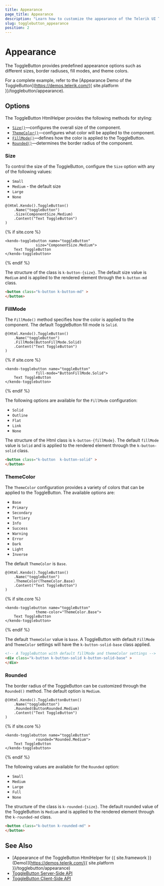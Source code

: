```yaml
---
title: Appearance
page_title: Appearance
description: "Learn how to customize the appearance of the Telerik UI ToggleButton HtmlHelper for {{ site.framework }}."
slug: togglebutton_appearance
position: 2
---
```


# Appearance


The ToggleButton provides predefined appearance options such as different sizes, border radiuses, fill modes, and theme colors.

For a complete example, refer to the [Appearance Demo of the ToggleButton](https://demos.telerik.com/{{ site.platform }}/togglebutton/appearance).

## Options

The ToggleButton HtmlHelper provides the following methods for styling:

- [`Size()`](#size)—configures the overall size of the component.
- [`ThemeColor()`](#themecolor)—configures what color will be applied to the component.
- [`FillMode()`](#fillmode)—defines how the color is applied to the ToggleButton.
- [`Rounded()`](#rounded)—determines the border radius of the component.


### Size

To control the size of the ToggleButton, configure the `Size` option with any of the following values:

- `Small`
- `Medium` - the default size
- `Large`
- `None`

```HtmlHelper
@(Html.Kendo().ToggleButton()
    .Name("toggleButton")
    .Size(ComponentSize.Medium)
    .Content("Text ToggleButton")
)
```
{% if site.core %}
```TagHelper
<kendo-togglebutton name="toggleButton"
              size="ComponentSize.Medium">
    Text ToggleButton
</kendo-togglebutton>
```
{% endif %}

The structure of the class is `k-button-{size}`. The default size value is `Medium` and is applied to the rendered  element through the `k-button-md` class.

```html
<button class="k-button k-button-md" >
</button>
```

### FillMode

The `FillMode()` method specifies how the color is applied to the component. The default ToggleButton fill mode is `Solid`.

```HtmlHelper
@(Html.Kendo().ToggleButton()
    .Name("toggleButton")
    .FillMode(ButtonFillMode.Solid)
    .Content("Text ToggleButton")
)
```
{% if site.core %}
```TagHelper
<kendo-togglebutton name="toggleButton"
              fill-mode="ButtonFillMode.Solid">
    Text ToggleButton
</kendo-togglebutton>
```
{% endif %}

The following options are available for the `FillMode` configuration:

- `Solid`
- `Outline`
- `Flat`
- `Link`
- `None`

The structure of the Html class is `k-button-{fillMode}`. The default `fillMode` value is `Solid` and is applied to the rendered element through the `k-button-solid` class.

```html
<button class="k-button  k-button-solid" >
</button>
```

### ThemeColor

The `ThemeColor` configuration provides a variety of colors that can be applied to the ToggleButton. The available options are:

- `Base`
- `Primary`
- `Secondary`
- `Tertiary`
- `Info`
- `Success`
- `Warning`
- `Error`
- `Dark`
- `Light`
- `Inverse`

The default `ThemeColor` is `Base`.

```HtmlHelper
@(Html.Kendo().ToggleButton()
    .Name("toggleButton")
    .ThemeColor(ThemeColor.Base)
    .Content("Text ToggleButton")
)
```
{% if site.core %}
```TagHelper
<kendo-togglebutton name="toggleButton"
              theme-color="ThemeColor.Base">
    Text ToggleButton
</kendo-togglebutton>
```
{% endif %}

The default `ThemeColor` value is `base`. A ToggleButton with default `FillMode` and `ThemeColor` settings will have the `k-button-solid-base` class applied.

```html
<!-- A ToggleButton with default fillMode and themeColor settings -->
<div class="k-button k-button-solid k-button-solid-base" >
</div>
```

### Rounded

The border radius of the ToggleButton can be customized through the `Rounded()` method. The default option is `Medium`.

```HtmlHelper
@(Html.Kendo().ToggleButtonButton()
    .Name("toggleButton")
    .Rounded(ButtonRounded.Medium)
    .Content("Text ToggleButton")
)
```
{% if site.core %}
```TagHelper
<kendo-togglebutton name="toggleButton"
              rounded="Rounded.Medium">
    Text ToggleButton
</kendo-togglebutton>
```
{% endif %}

The following values are available for the `Rounded` option:

- `Small`
- `Medium`
- `Large`
- `Full`
- `None`

The structure of the class is `k-rounded-{size}`. The default rounded value of the ToggleButton is `Medium` and is applied to the rendered element through the `k-rounded-md` class.

```html
<button class="k-button k-rounded-md" >
</button>
```

## See Also

* [Appearance of the ToggleButton HtmlHelper for {{ site.framework }} (Demo)](https://demos.telerik.com/{{ site.platform }}/togglebutton/appearance)
* [ToggleButton Server-Side API](/api/togglebutton)
* [ToggleButton Client-Side API](https://docs.telerik.com/kendo-ui/api/javascript/ui/togglebutton)


